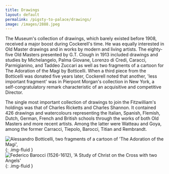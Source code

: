 ```yaml
---
title: Drawings
layout: default
permalink: /pigsty-to-palace/drawings/
image: /images/2888.jpeg
---
```

The Museum's collection of drawings, which barely existed before 1908, received a major boost during Cockerell's time. He was equally interested in Old Master drawings and in works by modern and living artists. The eighty-five Old Masters presented by G.T. Clough in 1913 included drawings and studies by Michelangelo, Palma Giovane, Lorenzo di Credi, Caracci, Parmigianino, and Taddeo Zuccari as well as two fragments of a cartoon for The Adoration of the Magi by Botticelli. When a third piece from the Botticelli was donated five years later, Cockerell noted that another, 'less important fragment' was in Pierpont Morgan's collection in New York, a self-congratulatory remark characteristic of an acquisitive and competitive Director.

The single most important collection of drawings to join the Fitzwilliam's holdings was that of Charles Ricketts and Charles Shannon. It contained 426 drawings and watercolours representing the Italian, Spanish, Flemish, Dutch, German, French and British schools through the works of both Old Masters and more recent artists. Among the latter were Watteau and Goya, among the former Carracci, Tiepolo, Barocci, Titian and Rembrandt.

![Alessandro Botticelli, two fragments of a cartoon of 'The Adoration of the Magi', ]({{site.baseurl}}/images/2888.jpeg "Botticelli (1444-1510), two fragments of a cartoon of 'The Adoration of the Magi'"){: .img-fluid }
![Federico Barocci (1526-1612), 'A Study of Christ on the Cross with two Angels']({{site.baseurl}}/images/1978r.jpeg "Barocci (1526-1612), 'A Study of Christ on the Cross with two Angels'"){: .img-fluid }
